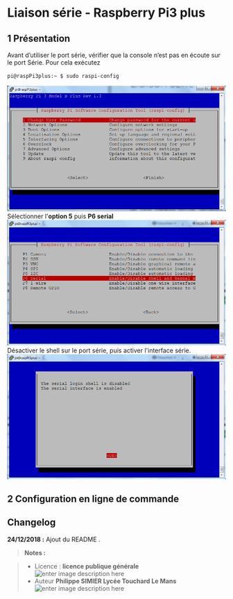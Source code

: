 ﻿# Liaison série - Raspberry Pi3 plus

## 1 Présentation
Avant d’utiliser le port série, vérifier que la console n’est pas en écoute sur le port Série. Pour cela exécutez
```bash
pi@raspPi3plus:~ $ sudo raspi-config
```
![raspi-config ](/11_Liaison_serie/images/raspi-config.PNG)
Sélectionner l'**option 5**  puis **P6 serial**
![ecran2 ](/11_Liaison_serie/images/ecran2.PNG)
Désactiver le shell sur le port série, puis activer l'interface série.
![ecran3 ](/11_Liaison_serie/images/ecran3.PNG)

## 2 Configuration en ligne de commande




## Changelog

 **24/12/2018 :** Ajout du README . 
 
 
> **Notes :**


> - Licence : **licence publique générale** ![enter image description here](https://img.shields.io/badge/licence-GPL-green.svg)
> - Auteur **Philippe SIMIER Lycée Touchard Le Mans**
>  ![enter image description here](https://img.shields.io/badge/built-passing-green.svg)
<!-- TOOLBOX 

Génération des badges : https://shields.io/
Génération de ce fichier : https://stackedit.io/editor#




